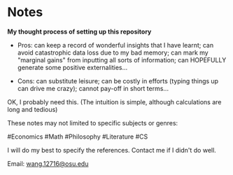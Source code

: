# Notes

**My thought process of setting up this repository**

* Pros: can keep a record of wonderful insights that I have learnt; can avoid catastrophic data loss due to my bad memory; can mark my "marginal gains" from inputting all sorts of information; can HOPEFULLY generate some positive externalities...

* Cons: can substitute leisure; can be costly in efforts (typing things up can drive me crazy); cannot pay-off in short terms...

OK, I probably need this. (The intuition is simple, although calculations are long and tedious)

These notes may not limited to specific subjects or genres:

#Economics #Math #Philosophy #Literature #CS

I will do my best to specify the references. Contact me if I didn't do well.

Email: wang.12716@osu.edu

